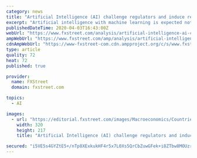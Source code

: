 ```yaml
---
category: news
title: "Artificial Intelligence (AI) challenge regulators and induce recovery"
excerpt: "Artificial intelligence with machine learning is expected not only to enhance the processes and transparency but also to improve the relationship between financial advisors with clients. This will be done because the overriding feature of artificial intelligence is that it will be able to provide services for all clients at a low cost."
publishedDateTime: 2020-04-03T16:43:00Z
webUrl: "https://www.fxstreet.com/analysis/artificial-intelligence-ai-challenge-regulators-and-induce-recovery-202004031643"
ampWebUrl: "https://www.fxstreet.com/amp/analysis/artificial-intelligence-ai-challenge-regulators-and-induce-recovery-202004031643"
cdnAmpWebUrl: "https://www-fxstreet-com.cdn.ampproject.org/c/s/www.fxstreet.com/amp/analysis/artificial-intelligence-ai-challenge-regulators-and-induce-recovery-202004031643"
type: article
quality: 72
heat: 72
published: true

provider:
  name: FXStreet
  domain: fxstreet.com

topics:
  - AI

images:
  - url: "https://editorial.fxstreet.com/images/Macroeconomics/Countries/taking-his-business-global-gm528981107-54255008_Small.jpg"
    width: 320
    height: 217
    title: "Artificial Intelligence (AI) challenge regulators and induce recovery"

secured: "i5VE5s4GYZtE5+/nTp8XExkukHF4r5x7L0Xs5QrCbZuwGFek+i8ZTbw8MOUzr47auZPX2kXhsZM2Hgz4zhP5lpNCyDV8cyn5EN+Hn8ym4iMMt8AAZfGJfp9tmstoKtts1NDj3L2/ZFrFTVlITvPdAXhFFzuMGwGA59wk0bHtMgZqhHIY66/8Vl08Xskan2QgmR5rDM0epiZ1Whx9LqUexitkpNYPA9H0jciwKLXPPRjt/D3DXWdL06tAgUpdOBqstJyFuAgo/C408B4mEbz3oRAamOKu1uBroLeb0+zF7PeUYEFKMQH7wzJd8vfk8Qe7;vca3Ot9WaWynuVurYToiUg=="
---
```


